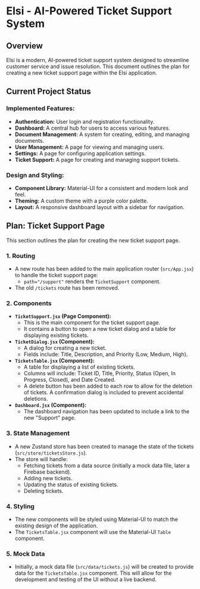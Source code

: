 # Elsi - AI-Powered Ticket Support System

## Overview

Elsi is a modern, AI-powered ticket support system designed to streamline customer service and issue resolution. This document outlines the plan for creating a new ticket support page within the Elsi application.

## Current Project Status

### Implemented Features:

*   **Authentication:** User login and registration functionality.
*   **Dashboard:** A central hub for users to access various features.
*   **Document Management:** A system for creating, editing, and managing documents.
*   **User Management:** A page for viewing and managing users.
*   **Settings:** A page for configuring application settings.
*   **Ticket Support:** A page for creating and managing support tickets.

### Design and Styling:

*   **Component Library:** Material-UI for a consistent and modern look and feel.
*   **Theming:** A custom theme with a purple color palette.
*   **Layout:** A responsive dashboard layout with a sidebar for navigation.

## Plan: Ticket Support Page

This section outlines the plan for creating the new ticket support page.

### 1. Routing

*   A new route has been added to the main application router (`src/App.jsx`) to handle the ticket support page:
    *   `path="/support"` renders the `TicketSupport` component.
*   The old `/tickets` route has been removed.

### 2. Components

*   **`TicketSupport.jsx` (Page Component):**
    *   This is the main component for the ticket support page.
    *   It contains a button to open a new ticket dialog and a table for displaying existing tickets.
*   **`TicketDialog.jsx` (Component):**
    *   A dialog for creating a new ticket.
    *   Fields include: Title, Description, and Priority (Low, Medium, High).
*   **`TicketsTable.jsx` (Component):**
    *   A table for displaying a list of existing tickets.
    *   Columns will include: Ticket ID, Title, Priority, Status (Open, In Progress, Closed), and Date Created.
    *   A delete button has been added to each row to allow for the deletion of tickets. A confirmation dialog is included to prevent accidental deletions.
*   **`Dashboard.jsx` (Component):**
    *   The dashboard navigation has been updated to include a link to the new "Support" page.

### 3. State Management

*   A new Zustand store has been created to manage the state of the tickets (`src/store/ticketsStore.js`).
*   The store will handle:
    *   Fetching tickets from a data source (initially a mock data file, later a Firebase backend).
    *   Adding new tickets.
    *   Updating the status of existing tickets.
    *   Deleting tickets.

### 4. Styling

*   The new components will be styled using Material-UI to match the existing design of the application.
*   The `TicketsTable.jsx` component will use the Material-UI `Table` component.

### 5. Mock Data

*   Initially, a mock data file (`src/data/tickets.js`) will be created to provide data for the `TicketsTable.jsx` component. This will allow for the development and testing of the UI without a live backend.
